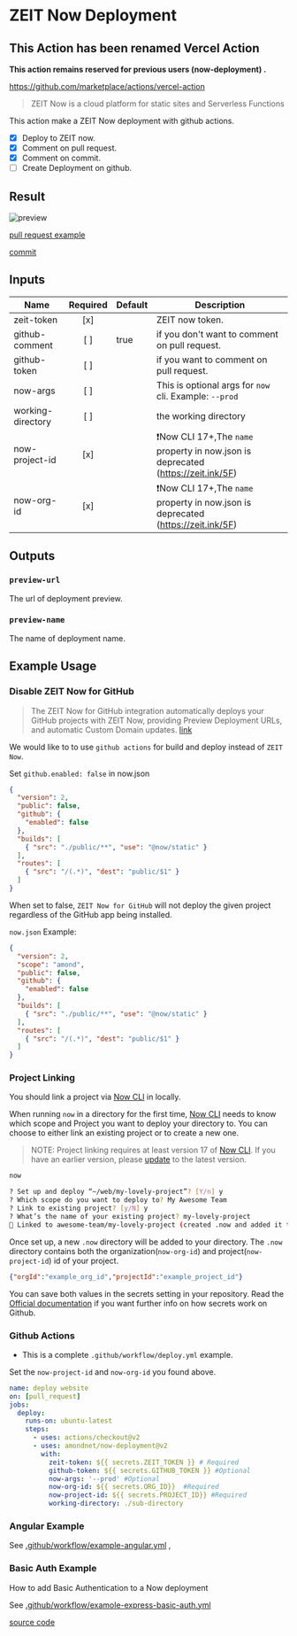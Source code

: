 # ZEIT Now Deployment

## This Action has been renamed Vercel Action

**This action remains reserved for previous users (now-deployment) .**

https://github.com/marketplace/actions/vercel-action

> ZEIT Now is a cloud platform for static sites and Serverless Functions

This action make a ZEIT Now deployment with github actions. 

- [x] Deploy to ZEIT now.
- [x] Comment on pull request.
- [x] Comment on commit.
- [ ] Create Deployment on github.

## Result

![preview](./preview.png)

[pull request example](https://github.com/amondnet/now-deployment/pull/2)

[commit](https://github.com/amondnet/now-deployment/commit/3d926623510294463c589327f5420663b1b0b35f)
## Inputs

| Name              | Required | Default | Description                                                                                       |
|-------------------|:--------:|---------|---------------------------------------------------------------------------------------------------|
| zeit-token        |    [x]   |         | ZEIT now token.                                                                                   |
| github-comment    |    [ ]   | true    | if you don't want to comment on pull request.                                                     |
| github-token      |    [ ]   |         | if you want to comment on pull request.                                                           |
| now-args          |    [ ]   |         | This is optional args for `now` cli. Example: `--prod`                                            |
| working-directory |    [ ]   |         | the working directory                                                                             |
| now-project-id    |    [x]   |         | ❗️Now CLI 17+,The `name` property in now.json is deprecated (https://zeit.ink/5F)                  |
| now-org-id        |    [x]   |         | ❗️Now CLI 17+,The `name` property in now.json is deprecated (https://zeit.ink/5F)                  |


## Outputs

### `preview-url`

The url of deployment preview.

### `preview-name`

The name of deployment name.

## Example Usage

### Disable ZEIT Now for GitHub

> The ZEIT Now for GitHub integration automatically deploys your GitHub projects with ZEIT Now, providing Preview Deployment URLs, and automatic Custom Domain updates.
[link](https://zeit.co/docs/v2/git-integrations)

We would like to to use `github actions` for build and deploy instead of `ZEIT Now`. 

Set `github.enabled: false` in now.json

```json
{
  "version": 2,
  "public": false,
  "github": {
    "enabled": false
  },
  "builds": [
    { "src": "./public/**", "use": "@now/static" }
  ],
  "routes": [
    { "src": "/(.*)", "dest": "public/$1" }
  ]
}

```
When set to false, `ZEIT Now for GitHub` will not deploy the given project regardless of the GitHub app being installed.


`now.json` Example:
```json
{
  "version": 2,
  "scope": "amond",
  "public": false,
  "github": {
    "enabled": false
  },
  "builds": [
    { "src": "./public/**", "use": "@now/static" }
  ],
  "routes": [
    { "src": "/(.*)", "dest": "public/$1" }
  ]
}
```

### Project Linking

You should link a project via [Now CLI](https://zeit.co/download) in locally.

When running `now` in a directory for the first time, [Now CLI](https://zeit.co/download) needs to know which scope and Project you want to deploy your directory to. You can choose to either link an existing project or to create a new one.

> NOTE: Project linking requires at least version 17 of [Now CLI](https://zeit.co/download). If you have an earlier version, please [update](https://zeit.co/guides/updating-now-cli) to the latest version.

```bash
now
```

```bash
? Set up and deploy “~/web/my-lovely-project”? [Y/n] y
? Which scope do you want to deploy to? My Awesome Team
? Link to existing project? [y/N] y
? What’s the name of your existing project? my-lovely-project
🔗 Linked to awesome-team/my-lovely-project (created .now and added it to .gitignore)
```

Once set up, a new `.now` directory will be added to your directory. The `.now` directory contains both the organization(`now-org-id`) and project(`now-project-id`) id of your project.

```json
{"orgId":"example_org_id","projectId":"example_project_id"}
```

You can save both values in the secrets setting in your repository. Read the [Official documentation](https://help.github.com/en/actions/configuring-and-managing-workflows/creating-and-storing-encrypted-secrets) if you want further info on how secrets work on Github.

### Github Actions

* This is a complete `.github/workflow/deploy.yml` example.

Set the `now-project-id` and `now-org-id` you found above.

```yaml
name: deploy website
on: [pull_request]
jobs:
  deploy:
    runs-on: ubuntu-latest
    steps:
      - uses: actions/checkout@v2
      - uses: amondnet/now-deployment@v2
        with:
          zeit-token: ${{ secrets.ZEIT_TOKEN }} # Required
          github-token: ${{ secrets.GITHUB_TOKEN }} #Optional 
          now-args: '--prod' #Optional
          now-org-id: ${{ secrets.ORG_ID}}  #Required
          now-project-id: ${{ secrets.PROJECT_ID}} #Required 
          working-directory: ./sub-directory
```


### Angular Example

See [.github/workflow/example-angular.yml](/.github/workflows/example-angular.yml) , 


### Basic Auth Example

How to add Basic Authentication to a Now deployment

See [.github/workflow/examole-express-basic-auth.yml](.github/workflow/examole-express-basic-auth.yml)

[source code](https://github.com/amondnet/now-deployment/tree/master/example/express-basic-auth)